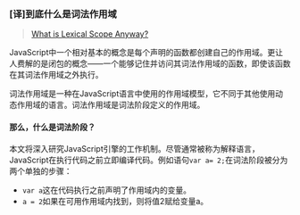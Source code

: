 ### [译]到底什么是词法作用域

> [What is Lexical Scope Anyway?](http://astronautweb.co/javascript-lexical-scope/)

JavaScript中一个相对基本的概念是每个声明的函数都创建自己的作用域。更让人费解的是闭包的概念——一个能够记住并访问其词法作用域的函数，即使该函数在其词法作用域之外执行。

词法作用域是一种在JavaScript语言中使用的作用域模型，它不同于其他使用动态作用域的语言。词法作用域是词法阶段定义的作用域。

#### 那么，什么是词法阶段？

本文将深入研究JavaScript引擎的工作机制。尽管通常被称为解释语言，JavaScript在执行代码之前立即编译代码。例如语句`var a= 2;`在词法阶段被分为两个单独的步骤：

+ `var a`这在代码执行之前声明了作用域内的变量。
+ `a = 2`如果在可用作用域内找到，则将值2赋给变量a。